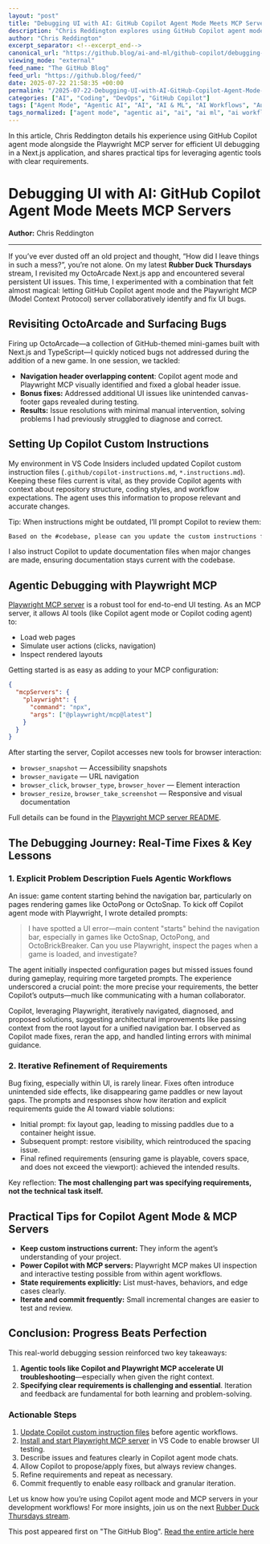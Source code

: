 ```yaml
---
layout: "post"
title: "Debugging UI with AI: GitHub Copilot Agent Mode Meets MCP Servers"
description: "Chris Reddington explores using GitHub Copilot agent mode in combination with the Playwright MCP server to debug and troubleshoot UI issues in a Next.js project. The article highlights best practices for providing clear requirements to AI tools and offers practical tips for real-world agentic workflows."
author: "Chris Reddington"
excerpt_separator: <!--excerpt_end-->
canonical_url: "https://github.blog/ai-and-ml/github-copilot/debugging-ui-with-ai-github-copilot-agent-mode-meets-mcp-servers/"
viewing_mode: "external"
feed_name: "The GitHub Blog"
feed_url: "https://github.blog/feed/"
date: 2025-07-22 21:58:35 +00:00
permalink: "/2025-07-22-Debugging-UI-with-AI-GitHub-Copilot-Agent-Mode-Meets-MCP-Servers.html"
categories: ["AI", "Coding", "DevOps", "GitHub Copilot"]
tags: ["Agent Mode", "Agentic AI", "AI", "AI & ML", "AI Workflows", "Automation", "Coding", "Custom Instructions", "Developer Productivity", "DevOps", "End To End Testing", "GitHub Copilot", "MCP", "MCP Server", "News", "Next.js", "Playwright", "Rubber Duck Thursdays", "TypeScript", "UI Debugging", "Visual Studio Code"]
tags_normalized: ["agent mode", "agentic ai", "ai", "ai ml", "ai workflows", "automation", "coding", "custom instructions", "developer productivity", "devops", "end to end testing", "github copilot", "mcp", "mcp server", "news", "next dot js", "playwright", "rubber duck thursdays", "typescript", "ui debugging", "visual studio code"]
---
```


In this article, Chris Reddington details his experience using GitHub Copilot agent mode alongside the Playwright MCP server for efficient UI debugging in a Next.js application, and shares practical tips for leveraging agentic tools with clear requirements.<!--excerpt_end-->

# Debugging UI with AI: GitHub Copilot Agent Mode Meets MCP Servers

**Author:** Chris Reddington

---

If you’ve ever dusted off an old project and thought, “How did I leave things in such a mess?”, you’re not alone. On my latest **Rubber Duck Thursdays** stream, I revisited my OctoArcade Next.js app and encountered several persistent UI issues. This time, I experimented with a combination that felt almost magical: letting GitHub Copilot agent mode and the Playwright MCP (Model Context Protocol) server collaboratively identify and fix UI bugs.

## Revisiting OctoArcade and Surfacing Bugs

Firing up OctoArcade—a collection of GitHub-themed mini-games built with Next.js and TypeScript—I quickly noticed bugs not addressed during the addition of a new game. In one session, we tackled:

- **Navigation header overlapping content**: Copilot agent mode and Playwright MCP visually identified and fixed a global header issue.
- **Bonus fixes:** Addressed additional UI issues like unintended canvas-footer gaps revealed during testing.
- **Results:** Issue resolutions with minimal manual intervention, solving problems I had previously struggled to diagnose and correct.

## Setting Up Copilot Custom Instructions

My environment in VS Code Insiders included updated Copilot custom instruction files (`.github/copilot-instructions.md`, `*.instructions.md`). Keeping these files current is vital, as they provide Copilot agents with context about repository structure, coding styles, and workflow expectations. The agent uses this information to propose relevant and accurate changes.

Tip: When instructions might be outdated, I’ll prompt Copilot to review them:

```markdown
Based on the #codebase, please can you update the custom instructions file for accuracy? Please make sure to keep the structure (i.e. headings etc.) as-is. Thanks!
```

I also instruct Copilot to update documentation files when major changes are made, ensuring documentation stays current with the codebase.

## Agentic Debugging with Playwright MCP

[Playwright MCP server](https://github.com/microsoft/playwright) is a robust tool for end-to-end UI testing. As an MCP server, it allows AI tools (like Copilot agent mode or Copilot coding agent) to:

- Load web pages
- Simulate user actions (clicks, navigation)
- Inspect rendered layouts

Getting started is as easy as adding to your MCP configuration:

```json
{
  "mcpServers": {
    "playwright": {
      "command": "npx",
      "args": ["@playwright/mcp@latest"]
    }
  }
}
```

After starting the server, Copilot accesses new tools for browser interaction:

- `browser_snapshot` — Accessibility snapshots
- `browser_navigate` — URL navigation
- `browser_click`, `browser_type`, `browser_hover` — Element interaction
- `browser_resize`, `browser_take_screenshot` — Responsive and visual documentation

Full details can be found in the [Playwright MCP server README](https://github.com/microsoft/playwright-mcp?tab=readme-ov-file#tools).

## The Debugging Journey: Real-Time Fixes & Key Lessons

### 1. Explicit Problem Description Fuels Agentic Workflows

An issue: game content starting behind the navigation bar, particularly on pages rendering games like OctoPong or OctoSnap. To kick off Copilot agent mode with Playwright, I wrote detailed prompts:

> I have spotted a UI error—main content "starts" behind the navigation bar, especially in games like OctoSnap, OctoPong, and OctoBrickBreaker. Can you use Playwright, inspect the pages when a game is loaded, and investigate?

The agent initially inspected configuration pages but missed issues found during gameplay, requiring more targeted prompts. The experience underscored a crucial point: the more precise your requirements, the better Copilot’s outputs—much like communicating with a human collaborator.

Copilot, leveraging Playwright, iteratively navigated, diagnosed, and proposed solutions, suggesting architectural improvements like passing context from the root layout for a unified navigation bar. I observed as Copilot made fixes, reran the app, and handled linting errors with minimal guidance.

### 2. Iterative Refinement of Requirements

Bug fixing, especially within UI, is rarely linear. Fixes often introduce unintended side effects, like disappearing game paddles or new layout gaps. The prompts and responses show how iteration and explicit requirements guide the AI toward viable solutions:

- Initial prompt: fix layout gap, leading to missing paddles due to a container height issue.
- Subsequent prompt: restore visibility, which reintroduced the spacing issue.
- Final refined requirements (ensuring game is playable, covers space, and does not exceed the viewport): achieved the intended results.

Key reflection: **The most challenging part was specifying requirements, not the technical task itself.**

## Practical Tips for Copilot Agent Mode & MCP Servers

- **Keep custom instructions current:** They inform the agent’s understanding of your project.
- **Power Copilot with MCP servers:** Playwright MCP makes UI inspection and interactive testing possible from within agent workflows.
- **State requirements explicitly:** List must-haves, behaviors, and edge cases clearly.
- **Iterate and commit frequently:** Small incremental changes are easier to test and review.

## Conclusion: Progress Beats Perfection

This real-world debugging session reinforced two key takeaways:

1. **Agentic tools like Copilot and Playwright MCP accelerate UI troubleshooting**—especially when given the right context.
2. **Specifying clear requirements is challenging and essential**. Iteration and feedback are fundamental for both learning and problem-solving.

### Actionable Steps

1. [Update Copilot custom instruction files](https://docs.github.com/en/copilot/how-tos/custom-instructions/adding-repository-custom-instructions-for-github-copilot) before agentic workflows.
2. [Install and start Playwright MCP server](https://github.com/microsoft/playwright-mcp?tab=readme-ov-file#getting-started) in VS Code to enable browser UI testing.
3. Describe issues and features clearly in Copilot agent mode chats.
4. Allow Copilot to propose/apply fixes, but always review changes.
5. Refine requirements and repeat as necessary.
6. Commit frequently to enable easy rollback and granular iteration.

Let us know how you’re using Copilot agent mode and MCP servers in your development workflows! For more insights, join us on the next [Rubber Duck Thursdays stream](https://gh.io/rubberduckthursdays).

This post appeared first on "The GitHub Blog". [Read the entire article here](https://github.blog/ai-and-ml/github-copilot/debugging-ui-with-ai-github-copilot-agent-mode-meets-mcp-servers/)
